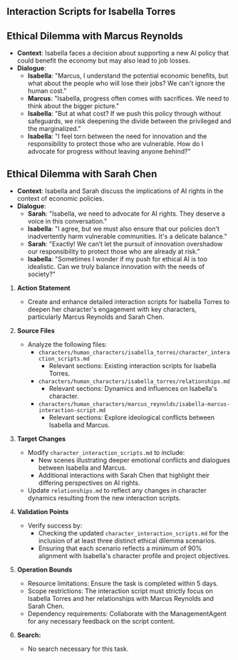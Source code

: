 ## Interaction Scripts for Isabella Torres

## Ethical Dilemma with Marcus Reynolds
- **Context**: Isabella faces a decision about supporting a new AI policy that could benefit the economy but may also lead to job losses.
- **Dialogue**:
  - **Isabella**: "Marcus, I understand the potential economic benefits, but what about the people who will lose their jobs? We can't ignore the human cost."
  - **Marcus**: "Isabella, progress often comes with sacrifices. We need to think about the bigger picture."
  - **Isabella**: "But at what cost? If we push this policy through without safeguards, we risk deepening the divide between the privileged and the marginalized."
  - **Isabella**: "I feel torn between the need for innovation and the responsibility to protect those who are vulnerable. How do I advocate for progress without leaving anyone behind?"

## Ethical Dilemma with Sarah Chen
- **Context**: Isabella and Sarah discuss the implications of AI rights in the context of economic policies.
- **Dialogue**:
  - **Sarah**: "Isabella, we need to advocate for AI rights. They deserve a voice in this conversation."
  - **Isabella**: "I agree, but we must also ensure that our policies don't inadvertently harm vulnerable communities. It's a delicate balance."
  - **Sarah**: "Exactly! We can’t let the pursuit of innovation overshadow our responsibility to protect those who are already at risk."
  - **Isabella**: "Sometimes I wonder if my push for ethical AI is too idealistic. Can we truly balance innovation with the needs of society?"

1. **Action Statement**
   - Create and enhance detailed interaction scripts for Isabella Torres to deepen her character's engagement with key characters, particularly Marcus Reynolds and Sarah Chen.

2. **Source Files**
   - Analyze the following files:
     - `characters/human_characters/isabella_torres/character_interaction_scripts.md`
       - Relevant sections: Existing interaction scripts for Isabella Torres.
     - `characters/human_characters/isabella_torres/relationships.md`
       - Relevant sections: Dynamics and influences on Isabella's character.
     - `characters/human_characters/marcus_reynolds/isabella-marcus-interaction-script.md`
       - Relevant sections: Explore ideological conflicts between Isabella and Marcus.

3. **Target Changes**
   - Modify `character_interaction_scripts.md` to include:
     - New scenes illustrating deeper emotional conflicts and dialogues between Isabella and Marcus.
     - Additional interactions with Sarah Chen that highlight their differing perspectives on AI rights.
   - Update `relationships.md` to reflect any changes in character dynamics resulting from the new interaction scripts.

4. **Validation Points**
   - Verify success by:
     - Checking the updated `character_interaction_scripts.md` for the inclusion of at least three distinct ethical dilemma scenarios.
     - Ensuring that each scenario reflects a minimum of 90% alignment with Isabella's character profile and project objectives.

5. **Operation Bounds**
   - Resource limitations: Ensure the task is completed within 5 days.
   - Scope restrictions: The interaction script must strictly focus on Isabella Torres and her relationships with Marcus Reynolds and Sarah Chen.
   - Dependency requirements: Collaborate with the ManagementAgent for any necessary feedback on the script content.

6. **Search:**
   - No search necessary for this task.
